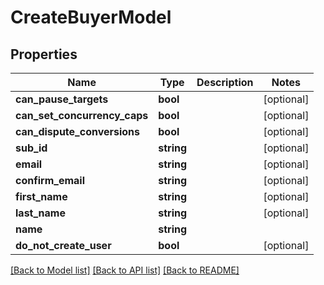 # CreateBuyerModel

## Properties
Name | Type | Description | Notes
------------ | ------------- | ------------- | -------------
**can_pause_targets** | **bool** |  | [optional] 
**can_set_concurrency_caps** | **bool** |  | [optional] 
**can_dispute_conversions** | **bool** |  | [optional] 
**sub_id** | **string** |  | [optional] 
**email** | **string** |  | [optional] 
**confirm_email** | **string** |  | [optional] 
**first_name** | **string** |  | [optional] 
**last_name** | **string** |  | [optional] 
**name** | **string** |  | 
**do_not_create_user** | **bool** |  | [optional] 

[[Back to Model list]](../README.md#documentation-for-models) [[Back to API list]](../README.md#documentation-for-api-endpoints) [[Back to README]](../README.md)


